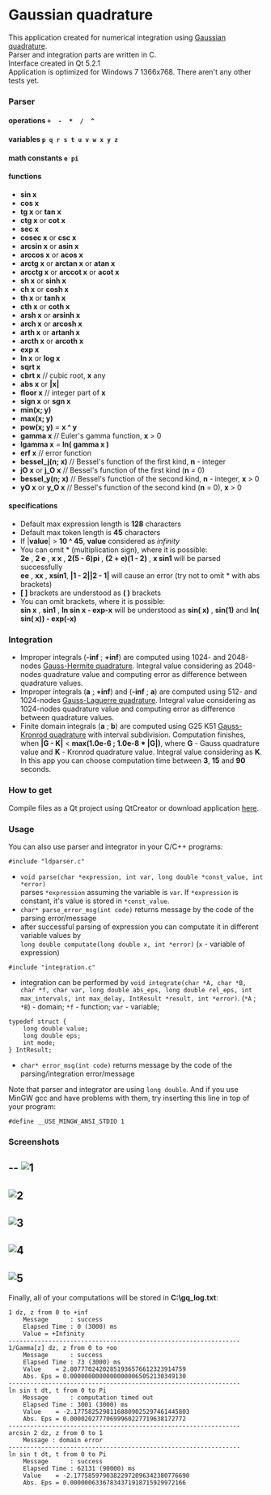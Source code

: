 # Gaussian quadrature

This application created for numerical integration using [Gaussian quadrature](http://en.wikipedia.org/wiki/Gaussian_quadrature).  
Parser and integration parts are written in C.  
Interface created in Qt 5.2.1  
Application is optimized for Windows 7 1366x768. There aren't any other tests yet.

### Parser

#### operations  `+  -  *  /  ^`  
#### variables  `p q r s t u v w x y z`  
#### math constants  `e pi`  
#### functions

 - **sin x**  
 - **cos x**  
 - **tg x** or **tan x**  
 - **ctg x** or **cot x**  
 - **sec x**  
 - **cosec x** or **csc x**  
 - **arcsin x** or **asin x**  
 - **arccos x** or **acos x**  
 - **arctg x** or **arctan x** or **atan x**  
 - **arcctg x** or **arccot x** or **acot x**  
 - **sh x** or **sinh x**  
 - **ch x** or **cosh x**  
 - **th x** or **tanh x**  
 - **cth x** or **coth x**  
 - **arsh x** or **arsinh x**  
 - **arch x** or **arcosh x**  
 - **arth x** or **artanh x**  
 - **arcth x** or **arcoth x**  
 - **exp x**  
 - **ln x** or **log x**  
 - **sqrt x**  
 - **cbrt x** // cubic root, **x** any  
 - **abs x** or **|x|**  
 - **floor x** // integer part of **x**  
 - **sign x** or **sgn x**  
 - **min(x; y)**  
 - **max(x; y)**  
 - **pow(x; y)** = **x ^ y** 
 - **gamma x** // Euler's gamma function, **x** > 0  
 - **lgamma x** = **ln( gamma x )**  
 - **erf x** // error function  
 - **bessel_j(n; x)** // Bessel's function of the first kind, **n** - integer  
 - **jO x** or **j_O x** // Bessel's function of the first kind (**n** = 0)  
 - **bessel_y(n; x)** // Bessel's function of the second kind, **n** - integer, **x** > 0  
 - **yO x** or **y_O x** // Bessel's function of the second kind (**n** = 0), **x** > 0  

#### specifications

 * Default max expression length is **128** characters  
 * Default max token length is **45** characters  
 * If |**value**| > **10 ^ 45**, **value** considered as *infinity*  
 * You can omit * (multiplication sign), where it is possible:    
     **2e** , **2 e** , **x x** , **2(5 - 6)pi** , **(2 + e)(1 - 2)** , **x sin1** will be parsed successfully    
     **ee** , **xx** , **xsin1**, **|1 - 2||2 - 1|** will cause an error (try not to omit * with abs brackets)  
 * **[ ]** brackets are understood as **( )** brackets  
 * You can omit brackets, where it is possible:  
     **sin x** , **sin1** , **ln sin x - exp-x** will be understood as **sin( x)** , **sin(1)** and **ln( sin( x)) - exp(-x)**  

### Integration
    
* Improper integrals (**-inf** ; **+inf**) are computed using 1024- and 2048-nodes [Gauss-Hermite quadrature](http://en.wikipedia.org/wiki/Gauss-Hermite_quadrature). Integral value considering as 2048-nodes quadrature value and computing error as difference between quadrature values.
* Improper integrals (**a** ; **+inf**) and (**-inf** ; **a**) are computed using 512- and 1024-nodes [Gauss-Laguerre quadrature](http://en.wikipedia.org/wiki/Gauss-Laguerre_quadrature). Integral value considering as 1024-nodes quadrature value and computing error as difference between quadrature values. 
* Finite domain integrals (**a** ; **b**) are computed using G25 K51 [Gauss-Kronrod quadrature](http://en.wikipedia.org/wiki/Gauss-Kronrod_quadrature) with interval subdivision. Computation finishes, when **|G - K|** < **max(1.0e-6 ; 1.0e-8 * |G|)**, where **G** - Gauss quadrature value and **K** - Kronrod quadrature value. Integral value considering as **K**. In this app you can choose computation time between **3**, **15** and **90** seconds.

### How to get

Compile files as a Qt project using QtCreator or download application  [here](https://downloads.sourceforge.net/project/gaussianquadrature/GQ%20Setup.rar?r=https%3A%2F%2Fsourceforge.net%2Fprojects%2Fgaussianquadrature%2F%3Fsource%3Dnavbar&ts=1404579639&use_mirror=cznic).

### Usage

You can also use parser and integrator in your C/C++ programs:  
```
#include "ldparser.c"
```
- `void parse(char *expression, int var, long double *const_value, int *error)`  
parses `*expression` assuming the variable is `var`. If `*expression` is constant, it's value is stored in `*const_value`.
- `char* parse_error_msg(int code)` returns message by the code of the parsing error/message
- after successful parsing of expression you can computate it in different variable values by  
`long double computate(long double x, int *error)` (`x` - variable of expression)
```
#include "integration.c"
```
- integration can be performed by `void integrate(char *A, char *B, char *f, char var, long double abs_eps, long double rel_eps, int max_intervals, int max_delay, IntResult *result, int *error)`. (`*A` ; `*B`) - domain; `*f` - function; `var` - variable;
```
typedef struct {
    long double value;
    long double eps;
    int mode;
} IntResult;
```
- `char* error_msg(int code)` returns message by the code of the parsing/integration error/message  
  
Note that parser and integrator are using `long double`. And if you use MinGW gcc and have problems with them, try inserting this line in top of your program: 
```
#define __USE_MINGW_ANSI_STDIO 1
```

### Screenshots
--
![1](https://github.com/monstaHD/integral/raw/desktop/screens/1.png)
--
![2](https://github.com/monstaHD/integral/raw/desktop/screens/2.png)
--
![3](https://github.com/monstaHD/integral/raw/desktop/screens/3.png)
--
![4](https://github.com/monstaHD/integral/raw/desktop/screens/4.png)
--
![5](https://github.com/monstaHD/integral/raw/desktop/screens/5.png)
--
 
Finally, all of your computations will be stored in **C:\gq_log.txt**:
```
1 dz, z from 0 to +inf
	Message      : success
	Elapsed Time : 0 (3000) ms
	Value = +Infinity
----------------------------------------------------------------
1/Gamma[z] dz, z from 0 to +oo
	Message      : success
	Elapsed Time : 73 (3000) ms
	Value    = 2.80777024202851936576612323914759
	Abs. Eps = 0.00000000000000000065052130349130
----------------------------------------------------------------
ln sin t dt, t from 0 to Pi
	Message      : computation timed out
	Elapsed Time : 3001 (3000) ms
	Value    = -2.17758252981168809025297461445803
	Abs. Eps = 0.00002027770699960227719638172772
----------------------------------------------------------------
arcsin 2 dz, z from 0 to 1
	Message : domain error
----------------------------------------------------------------
ln sin t dt, t from 0 to Pi
	Message      : success
	Elapsed Time : 62131 (90000) ms
	Value    = -2.17758597903822972096342380776690
	Abs. Eps = 0.00000063367834371918715929972166
```
